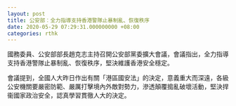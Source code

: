 ```yaml
---
layout: post
title: 公安部︰全力指導支持香港警隊止暴制亂、恢復秩序
date: 2020-05-29 07:29:31.000000000 +08:00
categories: rthk
---
```


國務委員、公安部部長趙克志主持召開公安部黨委擴大會議，會議指出，全力指導支持香港警隊止暴制亂、恢復秩序，堅決維護香港安全穩定。

會議提到，全國人大昨日作出有關「港區國安法」的決定，意義重大而深遠，各級公安機關要嚴密防範、嚴厲打擊境內外敵對勢力，滲透顛覆搗亂破壞活動，堅決捍衞國家政治安全，認真學習貫徹人大的決定。
